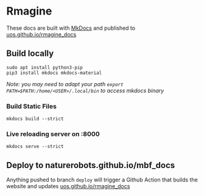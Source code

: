 # Rmagine

These docs are built with [MkDocs](https://mkdocs.org) and published to [uos.github.io/rmagine_docs](https://uos.github.io/rmagine_docs)

## Build locally

```
sudo apt install python3-pip
pip3 install mkdocs mkdocs-material
```

*Note: you may need to adapt your path `export PATH=$PATH:/home/<USER>/.local/bin` to access mkdocs binary*

### Build Static Files

```
mkdocs build --strict
```

### Live reloading server on :8000

```
mkdocs serve --strict
```

## Deploy to naturerobots.github.io/mbf_docs

Anything pushed to branch `deploy` will trigger a Github Action that builds the website and updates [uos.github.io/rmagine_docs](https://uos.github.io/rmagine_docs)